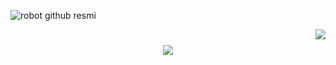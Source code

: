 ![robot github resmi](https://github.com/SumeyraBayrak/SumeyraBayrak/assets/136161028/01b5d800-4502-4c05-b48b-cd7d10e78b93)

<img align="right" src="https://visitor-badge.laobi.icu/badge?page_id=SumeyraBayrak.SumeyraBayrak" />

<h1 align="center">
    <img src="https://readme-typing-svg.herokuapp.com/?font=Righteous&size=35&center=true&vCenter=true&width=500&height=70&duration=4000&lines=Hi+There!+👋;+I'm+Sumeyra+Bayrak!;" />
</h1>



